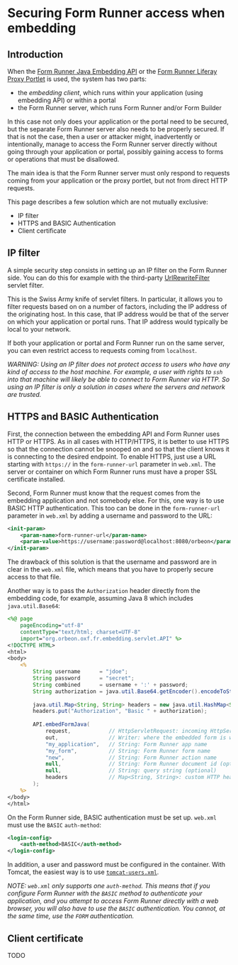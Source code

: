# Securing Form Runner access when embedding

<!-- toc -->

## Introduction

When the [Form Runner Java Embedding API](java-api.md) or the [Form Runner Liferay Proxy Portlet](liferay-proxy-portlet.md) is used, the system has two parts:

- the *embedding client*, which runs within your application (using embedding API) or within a portal
- the Form Runner server, which runs Form Runner and/or Form Builder

In this case not only does your application or the portal need to be secured, but the separate Form Runner server also needs to be properly secured. If that is not the case, then a user or attacker might, inadvertently or intentionally, manage to access the Form Runner server directly without going through your application or portal, possibly gaining access to forms or operations that must be disallowed. 

The main idea is that the Form Runner server must only respond to requests coming from your application or the proxy portlet, but not from direct HTTP requests.

This page describes a few solution which are not mutually exclusive:

- IP filter
- HTTPS and BASIC Authentication
- Client certificate

## IP filter

A simple security step consists in setting up an IP filter on the Form Runner side. You can do this for example  with the third-party [UrlRewriteFilter](http://tuckey.org/urlrewrite/) servlet filter.

This is the Swiss Army knife of servlet filters. In particular, it allows you to filter requests based on on a number of factors, including the IP address of the originating host. In this case, that IP address would be that of the server on which your application or portal runs. That IP address would typically be local to your network.

If both your application or portal and Form Runner run on the same server, you can even restrict access to requests coming from `localhost`.

*WARNING: Using an IP filter does not protect access to users who have any kind of access to the host machine. For example, a user with rights to `ssh` into that machine will likely be able to connect to Form Runner via HTTP. So using an IP filter is only a solution in cases where the servers and network are trusted.*

## HTTPS and BASIC Authentication

First, the connection between the embedding API and Form Runner uses HTTP or HTTPS. As in all cases with HTTP/HTTPS, it is better to use HTTPS so that the connection cannot be snooped on and so that the client knows it is connecting to the desired endpoint. To enable HTTPS, just use a URL starting with `https://` in the `form-runner-url` parameter in `web.xml`. The server or container on which Form Runner runs must have a proper SSL certificate installed.

Second, Form Runner must know that the request comes from the embedding application and not somebody else. For this, one way is to use BASIC HTTP authentication. This too can be done in the `form-runner-url` parameter in `web.xml` by adding a username and password to the URL:

```xml
<init-param>
    <param-name>form-runner-url</param-name>
    <param-value>https://username:password@localhost:8080/orbeon</param-value>
</init-param>
```

The drawback of this solution is that the username and password are in clear in the `web.xml` file, which means that you have to properly secure access to that file.

Another way is to pass the `Authorization` header directly from the embedding code, for example, assuming Java 8 which includes `java.util.Base64`:

```jsp
<%@ page
    pageEncoding="utf-8"
    contentType="text/html; charset=UTF-8"
    import="org.orbeon.oxf.fr.embedding.servlet.API" %>
<!DOCTYPE HTML>
<html>
<body>
    <%
        String username      = "jdoe";
        String password      = "secret";
        String combined      = username + ':' + password;
        String authorization = java.util.Base64.getEncoder().encodeToString(combined.getBytes);
        
        java.util.Map<String, String> headers = new java.util.HashMap<String, String>();
        headers.put("Authorization", "Basic " + authorization);
        
        API.embedFormJava(
            request,            // HttpServletRequest: incoming HttpServletRequest
            out,                // Writer: where the embedded form is written
            "my_application",   // String: Form Runner app name
            "my_form",          // String: Form Runner form name
            "new",              // String: Form Runner action name
            null,               // String: Form Runner document id (optional)
            null,               // String: query string (optional)
            headers             // Map<String, String>: custom HTTP headers (optional)
        );
    %>
</body>
</html>
```

On the Form Runner side, BASIC authentication must be set up. `web.xml` must use the `BASIC` `auth-method`:

```xml
<login-config>
    <auth-method>BASIC</auth-method>
</login-config>
```

In addition, a user and password must be configured in the container. With Tomcat, the easiest way is to use [`tomcat-users.xml`](https://tomcat.apache.org/tomcat-8.5-doc/realm-howto.html#UserDatabaseRealm).

*NOTE: `web.xml` only supports one `auth-method`. This means that if you configure Form Runner with the `BASIC` method to authenticate your application, and you attempt to access Form Runner directly with a web browser, you will also have to use the `BASIC` authentication. You cannot, at the same time, use the `FORM` authentication.*

## Client certificate

TODO